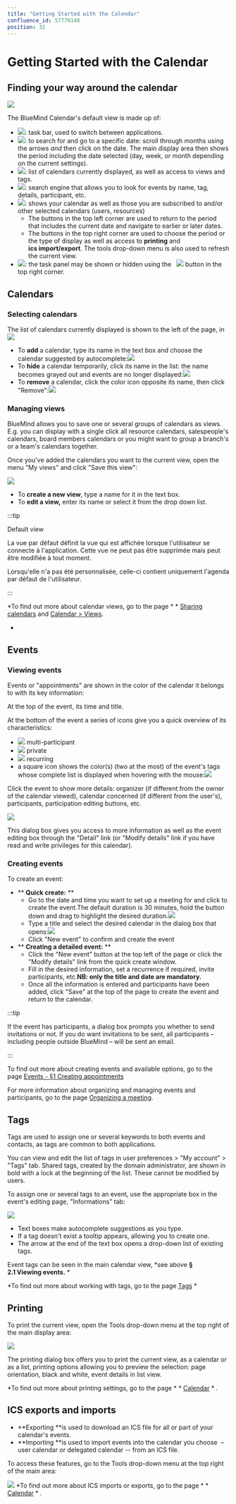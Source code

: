 ```yaml
---
title: "Getting Started with the Calendar"
confluence_id: 57770148
position: 32
---
```

# Getting Started with the Calendar


## Finding your way around the calendar

![](../attachments/57770444/72188625.png)

The BlueMind Calendar's default view is made up of:

- ![](../attachments/57769989/69896496.png): task bar, used to switch between applications.
- ![](../attachments/57769989/69896495.png): to search for and go to a specific date: scroll through months using the arrows *and* then click on the date. The main display area then shows the period including the date selected (day, week, or month depending on the current settings).
- ![](../attachments/57769989/69896494.png): list of calendars currently displayed, as well as access to views and tags.
- ![](../attachments/57769989/69896493.png): search engine that allows you to look for events by name, tag, details, participant, etc.
- ![](../attachments/57769989/69896492.png): shows your calendar as well as those you are subscribed to and/or other selected calendars (users, resources)
    - The buttons in the top left corner are used to return to the period that includes the current date and navigate to earlier or later dates.
    - The buttons in the top right corner are used to choose the period or the type of display as well as access to **printing** and **ics import/export**. The tools drop-down menu is also used to refresh the current view.
- ![](../attachments/57769989/69896491.png): the task panel may be shown or hidden using the   ![](../attachments/57770612/57770623.png) button in the top right corner.


## Calendars

### Selecting calendars

The list of calendars currently displayed is shown to the left of the page, in ![](../attachments/57770148/72188533.png)

- To **add** a calendar, type its name in the text box and choose the calendar suggested by autocomplete:![](../attachments/57770148/72188534.png)
- To **hide** a calendar temporarily, click its name in the list: the name becomes grayed out and events are no longer displayed:![](../attachments/57770148/72188532.png)
- To **remove** a calendar, click the color icon opposite its name, then click "Remove":![](../attachments/57770148/72188552.png)


### Managing views

BlueMind allows you to save one or several groups of calendars as views. E.g. you can display with a single click all resource calendars, salespeople's calendars, board members calendars or you might want to group a branch's or a team's calendars together. 

Once you've added the calendars you want to the current view, open the menu "My views" and click "Save this view":

![](../attachments/57770148/72188538.png)

- To **create a new view**, type a name for it in the text box.
- To **edit a view,** enter its name or select it from the drop down list.


:::tip

Default view

La vue par défaut définit la vue qui est affichée lorsque l'utilisateur se connecte à l'application. Cette vue ne peut pas être supprimée mais peut être modifiée à tout moment.

Lorsqu'elle n'a pas été personnalisée, celle-ci contient uniquement l'agenda par défaut de l'utilisateur.

:::

*To find out more about calendar views, go to the page * * [Sharing calendars](/Guide_de_l_utilisateur/L_agenda/Le_partage_d_agenda/) and [Calendar > Views](/Guide_de_l_utilisateur/L_agenda/Vues/).


*

## Events

### Viewing events

Events or "appointments" are shown in the color of the calendar it belongs to with its key information:

At the top of the event, its time and title.

At the bottom of the event a series of icons give you a quick overview of its characteristics:

- ![](../attachments/57770444/72188583.png) multi-participant
- ![](../attachments/57770444/72188581.png) private
- ![](../attachments/57770444/72188580.png) recurring
- a square icon shows the color(s) (two at the most) of the event's tags whose complete list is displayed when hovering with the mouse:![](../attachments/57770148/72188546.png)


Click the event to show more details: organizer (if different from the owner of the calendar viewed), calendar concerned (if different from the user's), participants, participation editing buttons, etc.

![](../attachments/57770148/72188547.png)

This dialog box gives you access to more information as well as the event editing box through the "Detail" link (or "Modify details" link if you have read and write privileges for this calendar).

### Creating events

To create an event:

- ** **Quick create:** **
    - Go to the date and time you want to set up a meeting for and click to create the event.The default duration is 30 minutes, hold the button down and drag to highlight the desired duration.![](../attachments/57770148/72188545.gif)
    - Type a title and select the desired calendar in the dialog box that opens:![](../attachments/57770148/72188543.png)
    - Click "New event" to confirm and create the event
- ** **Creating a detailed event:** **
    - Click the "New event" button at the top left of the page or click the "Modify details" link from the quick create window.
    - Fill in the desired information, set a recurrence if required, invite participants, etc.**NB: only the title and date are mandatory.**
    - Once all the information is entered and participants have been added, click "Save" at the top of the page to create the event and return to the calendar. 


:::tip

If the event has participants, a dialog box prompts you whether to send invitations or not. If you do want invitations to be sent, all participants – including people outside BlueMind – will be sent an email.

:::


To find out more about creating events and available options, go to the page [Events - §1 Creating appointments](/Guide_de_l_utilisateur/L_agenda/Les_événements/)

For more information about organizing and managing events and participants, go to the page [Organizing a meeting](/Guide_de_l_utilisateur/L_agenda/Organiser_une_réunion/).

## Tags

Tags are used to assign one or several keywords to both events and contacts, as tags are common to both applications.

You can view and edit the list of tags in user preferences > "My account" > "Tags" tab. Shared tags, created by the domain administrator, are shown in bold with a lock at the beginning of the list. These cannot be modified by users.

To assign one or several tags to an event, use the appropriate box in the event's editing page, "Informations" tab:

![](../attachments/57770148/72188540.png)

- Text boxes make autocomplete suggestions as you type.
- If a tag doesn't exist a tooltip appears, allowing you to create one.
- The arrow at the end of the text box opens a drop-down list of existing tags.


Event tags can be seen in the main calendar view, *see above **§ 2.1 Viewing events.** *

*To find out more about working with tags, go to the page [Tags](/Guide_de_l_utilisateur/Les_catégories_tags_/) *

## Printing

To print the current view, open the Tools drop-down menu at the top right of the main display area:


![](../attachments/57770148/72188549.png)

The printing dialog box offers you to print the current view, as a calendar or as a list, printing options allowing you to preview the selection: page orientation, black and white, event details in list view.

*To find out more about printing settings, go to the page * * [Calendar](/Guide_de_l_utilisateur/L_agenda/) * *.*

## ICS exports and imports

- **Exporting **is used to download an ICS file for all or part of your calendar's events.
- **Importing **is used to import events into the calendar you choose  – user calendar or delegated calendar -- from an ICS file.


To access these features, go to the Tools drop-down menu at the top right of the main area:


![](../attachments/57770148/72188550.png) *To find out more about ICS imports or exports, go to the page * * [Calendar](/Guide_de_l_utilisateur/L_agenda/) * *.*


